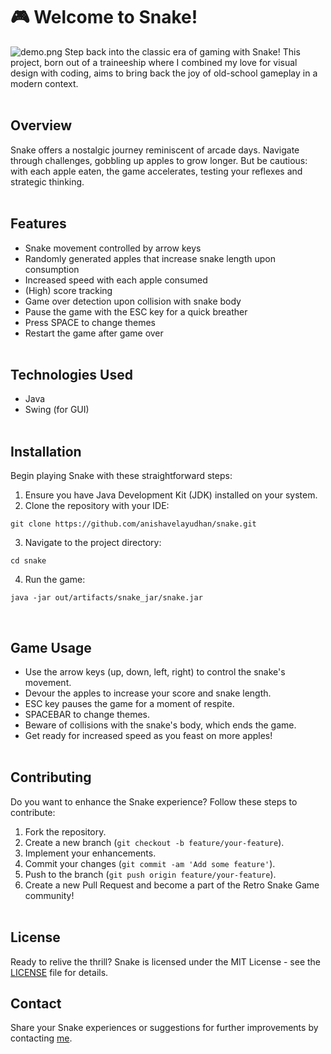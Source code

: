 # 🎮 Welcome to Snake!
![demo.png](https://i.imgur.com/6HjByx6.png)
Step back into the classic era of gaming with Snake! This project, born out of a traineeship where I combined my love for visual design with coding, aims to bring back the joy of old-school gameplay in a modern context.
<br/><br/>

## Overview

Snake offers a nostalgic journey reminiscent of arcade days. Navigate through challenges, gobbling up apples to grow longer. But be cautious: with each apple eaten, the game accelerates, testing your reflexes and strategic thinking.
<br/><br/>

## Features

- Snake movement controlled by arrow keys
- Randomly generated apples that increase snake length upon consumption
- Increased speed with each apple consumed
- (High) score tracking
- Game over detection upon collision with snake body
- Pause the game with the ESC key for a quick breather
- Press SPACE to change themes
- Restart the game after game over
<br/><br/>

## Technologies Used

- Java
- Swing (for GUI)
<br/><br/>

## Installation

Begin playing Snake with these straightforward steps:

1. Ensure you have Java Development Kit (JDK) installed on your system.
2. Clone the repository with your IDE:
```
git clone https://github.com/anishavelayudhan/snake.git
```

3. Navigate to the project directory:
```
cd snake
```

4. Run the game:
```
java -jar out/artifacts/snake_jar/snake.jar
```
<br/>

## Game Usage

- Use the arrow keys (up, down, left, right) to control the snake's movement.
- Devour the apples to increase your score and snake length.
- ESC key pauses the game for a moment of respite.
- SPACEBAR to change themes.
- Beware of collisions with the snake's body, which ends the game.
- Get ready for increased speed as you feast on more apples!
<br/><br/>

## Contributing

Do you want to enhance the Snake experience? Follow these steps to contribute:

1. Fork the repository.
2. Create a new branch (`git checkout -b feature/your-feature`).
3. Implement your enhancements.
4. Commit your changes (`git commit -am 'Add some feature'`).
5. Push to the branch (`git push origin feature/your-feature`).
6. Create a new Pull Request and become a part of the Retro Snake Game community!
<br/><br/>

## License

Ready to relive the thrill? Snake is licensed under the MIT License - see the [LICENSE](LICENSE) file for details.

## Contact

Share your Snake experiences or suggestions for further improvements by contacting [me](anisha.velayudhan@gmail.com). 
